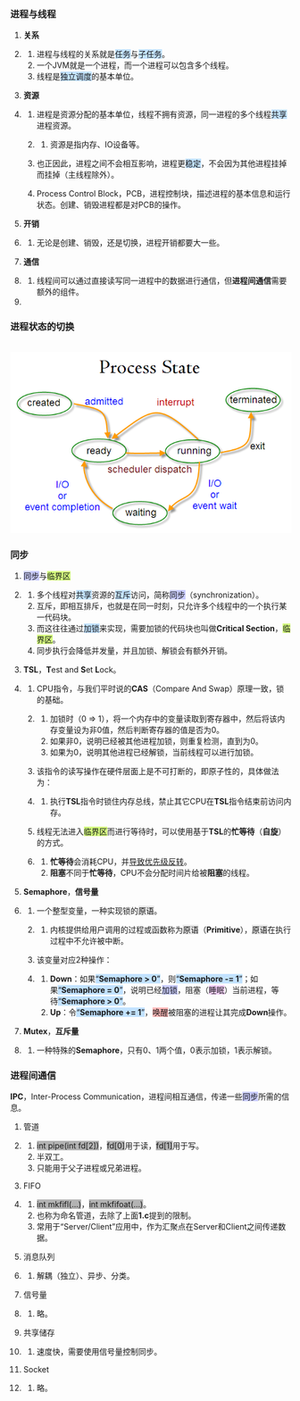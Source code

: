 ### 进程与线程

1. **关系**

2. 1. 进程与线程的关系就是<span style=background:#c2e2ff>任务</span>与<span style=background:#c2e2ff>子任务</span>。
   2. 一个JVM就是一个进程，而一个进程可以包含多个线程。
   3. 线程是<span style=background:#c2e2ff>独立调度</span>的基本单位。

3. **资源**

4. 1. 进程是资源分配的基本单位，线程不拥有资源，同一进程的多个线程<span style=background:#c2e2ff>共享</span>进程资源。

   2. 1. 资源是指内存、IO设备等。

   3. 也正因此，进程之间不会相互影响，进程更<span style=background:#c2e2ff>稳定</span>，不会因为其他进程挂掉而挂掉（主线程除外）。

   4. Process Control Block，PCB，进程控制块，描述进程的基本信息和运行状态。创建、销毁进程都是对PCB的操作。

5. **开销**

6. 1. 无论是创建、销毁，还是切换，进程开销都要大一些。

7. **通信**

8. 1. 线程间可以通过直接读写同一进程中的数据进行通信，但**进程间通信**需要额外的组件。

9. 

### 进程状态的切换

​    ![0](../images/2/process-state.png)

### 同步

1. <span style=background:#c9ccff>同步</span>与<span style=background:#d4fe7f>临界区</span>

2. 1. 多个线程对<span style=background:#c2e2ff>共享</span>资源的<span style=background:#c2e2ff>互斥</span>访问，简称<span style=background:#c9ccff>同步</span>（synchronization）。
   2. 互斥，即相互排斥，也就是在同一时刻，只允许多个线程中的一个执行某一代码块。
   3. 而这往往通过<span style=background:#c2e2ff>加锁</span>来实现，需要加锁的代码块也叫做**Critical Section**，<span style=background:#d4fe7f>临界区</span>。
   4. 同步执行会降低并发量，并且加锁、解锁会有额外开销。

3. **TSL**，**T**est and **S**et **L**ock。

4. 1. CPU指令，与我们平时说的**CAS**（Compare And Swap）原理一致，锁的基础。

   2. 1. 加锁时（0 => 1），将一个内存中的变量读取到寄存器中，然后将该内存变量设为非0值，然后判断寄存器的值是否为0。
      2. 如果非0，说明已经被其他进程加锁，则重复检测，直到为0。
      3. 如果为0，说明其他进程已经解锁，当前线程可以进行加锁。

   3. 该指令的读写操作在硬件层面上是不可打断的，即原子性的，具体做法为：

   4. 1. 执行**TSL**指令时锁住内存总线，禁止其它CPU在**TSL**指令结束前访问内存。

   5. 线程无法进入<span style=background:#d4fe7f>临界区</span>而进行等待时，可以使用基于**TSL**的**忙等待**（**自旋**）的方式。

   6. 1. **忙等待**会消耗CPU，并[导致优先级反转](https://www.beanlam.me/2018/sync-primitive/)。
      2. **阻塞**不同于**忙等待**，CPU不会分配时间片给被**阻塞**的线程。

5. **Semaphore**，**信号量**

6. 1. 一个整型变量，一种实现锁的<span style=background:#e6e6e6>原语</span>。

   2. 1. 内核提供给用户调用的过程或函数称为<span style=background:#e6e6e6>原语</span>（**Primitive**），<span style=background:#e6e6e6>原语</span>在执行过程中不允许被中断。

   3. 该变量对应2种操作：

   4. 1. **Down**：如果<span style=background:#c2e2ff>“**Semaphore > 0**”</span>，则<span style=background:#c2e2ff>“**Semaphore -= 1**”</span>；如果<span style=background:#c2e2ff>“**Semaphore = 0**”</span>，说明已经<span style=background:#c9ccff>加锁</span>，阻塞（<span style=background:#f8d2ff>睡眠</span>）当前进程，等待<span style=background:#c2e2ff>“**Semaphore > 0**”</span>。
      2. **Up**：令<span style=background:#c2e2ff>“**Semaphore += 1**”</span>，<span style=background:#ffb8b8>唤醒</span>被阻塞的进程让其完成**Down**操作。

7. **Mutex**，**互斥量**

8. 1. 一种特殊的**Semaphore**，只有0、1两个值，0表示加锁，1表示解锁。



### 进程间通信

**IPC**，Inter-Process Communication，进程间相互通信，传递一些<span style=background:#c9ccff>同步</span>所需的信息。

1. 管道

2. 1. <span style=background:#b3b3b3>int pipe(int fd[2])</span>，<span style=background:#b3b3b3>fd[0]</span>用于读，<span style=background:#b3b3b3>fd[1]</span>用于写。
   2. 半双工。
   3. 只能用于父子进程或兄弟进程。

3. FIFO

4. 1. <span style=background:#b3b3b3>int mkfifl(...)</span>，<span style=background:#b3b3b3>int mkfifoat(...)</span>。
   2. 也称为命名管道，去除了上面**1.c**提到的限制。
   3. 常用于“Server/Client”应用中，作为汇聚点在Server和Client之间传递数据。

5. 消息队列

6. 1. 解耦（独立）、异步、分类。

7. 信号量

8. 1. 略。

9. 共享储存

10. 1. 速度快，需要使用信号量控制同步。

11. Socket

12. 1. 略。